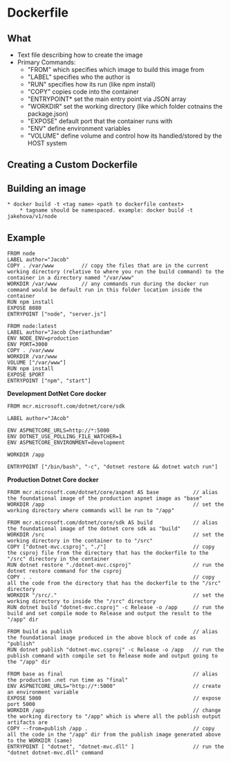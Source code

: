 # Dockerfile 

## What
* Text file describing how to create the image
* Primary Commands: 
    * "FROM" which specifies which image to build this image from
    * "LABEL" specifies who the author is
    * "RUN" specifies how its run (like npm install)
    * "COPY" copies code into the container
    * "ENTRYPOINT* set the main entry point via JSON array 
    * "WORKDIR" set the working directory (like which folder cotnains the package.json)
    * "EXPOSE" default port that the container runs with
    * "ENV" define environment variables
    * "VOLUME" define volume and control how its handled/stored by the HOST system

## Creating a Custom Dockerfile


## Building an image
    * docker build -t <tag name> <path to dockerfile context>
        * tagname should be namespaced. example: docker build -t jakehova/v1/node 

## Example

```
FROM node
LABEL author="Jacob"
COPY . /var/www         // copy the files that are in the current working directory (relative to where you run the build command) to the container in a directory named "/var/www"
WORKDIR /var/www        // any commands run during the docker run command would be default run in this folder location inside the container
RUN npm install
EXPOSE 8080
ENTRYPOINT ["node", "server.js"]
```

```
FROM node:latest
LABEL author="Jacob Cheriathundam"
ENV NODE_ENV=production
ENV PORT=3000
COPY . /var/www
WORKDIR /var/www
VOLUME ["/var/www"]
RUN npm install
EXPOSE $PORT
ENTRYPOINT ["npm", "start"]
```

**Development DotNet Core docker**
```
FROM mcr.microsoft.com/dotnet/core/sdk

LABEL author="JAcob"

ENV ASPNETCORE_URLS=http://*:5000
ENV DOTNET_USE_POLLING_FILE_WATCHER=1
ENV ASPNETCORE_ENVIRONMENT=development

WORKDIR /app

ENTRYPOINT ["/bin/bash", "-c", "dotnet restore && dotnet watch run"]
```

**Production Dotnet Core docker**
```
FROM mcr.microsoft.com/dotnet/core/aspnet AS base           // alias the foundational image of the production aspnet image as "base"
WORKDIR /app                                                // set the working directory where commands will be run to "/app"

FROM mcr.microsoft.com/dotnet/core/sdk AS build             // alias the foundational image of the dotnet core sdk as "build"
WORKDIR /src                                                // set the working directory in the container to to "/src"
COPY ["dotnet-mvc.csproj", "./"]                            // copy the csproj file from the directory that has the dockerfile to the "/src" directory in the container
RUN dotnet restore "./dotnet-mvc.csproj"                    // run the dotnet restore command for the csproj
COPY . .                                                    // copy all the code from the directory that has the dockerfile to the "/src" directory
WORKDIR "/src/."                                            // set the working directory to inside the "/src" directory
RUN dotnet build "dotnet-mvc.csproj" -c Release -o /app     // run the build and set compile mode to Release and output the result to the "/app" dir

FROM build as publish                                       // alias the foundational image produced in the above block of code as "publish"
RUN dotnet publish "dotnet-mvc.csproj" -c Release -o /app   // run the publish command with compile set to Release mode and output going to the "/app" dir

FROM base as final                                          // alias the production .net run time as "final"
ENV ASPNETCORE_URLS="http://*:5000"                         // create an environment variable
EXPOSE 5000                                                 // expose port 5000
WORKDIR /app                                                // change the working directory to "/app" which is where all the publish output artifacts are
COPY --from=publish /app .                                  // copy all the code in the "/app" dir from the publish image generated above to the WORKDIR (same)
ENTRYPOINT [ "dotnet", "dotnet-mvc.dll" ]                   // run the "dotnet dotnet-mvc.dll" command
```